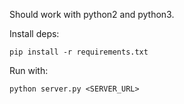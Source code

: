 Should work with python2 and python3.

Install deps:

    pip install -r requirements.txt

Run with:

    python server.py <SERVER_URL>
